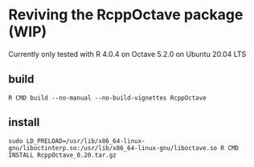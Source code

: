 # Reviving the RcppOctave package (WIP)

Currently only tested with R 4.0.4 on Octave 5.2.0 on Ubuntu 20.04 LTS

## build

```
R CMD build --no-manual --no-build-vignettes RcppOctave
```

## install

```
sudo LD_PRELOAD=/usr/lib/x86_64-linux-gnu/liboctinterp.so:/usr/lib/x86_64-linux-gnu/liboctave.so R CMD INSTALL RcppOctave_0.20.tar.gz
```
